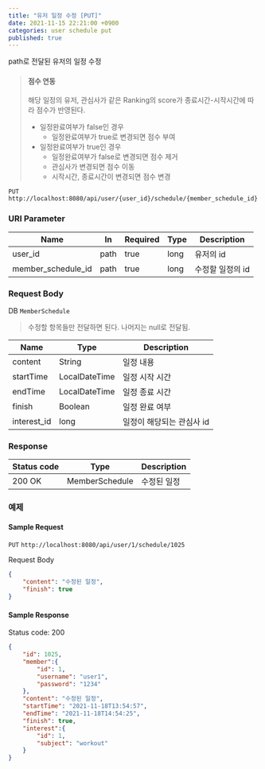 ```yaml
---
title: "유저 일정 수정 [PUT]"
date: 2021-11-15 22:21:00 +0900
categories: user schedule put
published: true
---
```


path로 전달된 유저의 일정 수정

> #### 점수 연동
>
> 해당 일정의 유저, 관심사가 같은 Ranking의 score가 종료시간-시작시간에 따라 점수가 반영된다.
>
> * 일정완료여부가 false인 경우
>   * 일정완료여부가 true로 변경되면 점수 부여
> * 일정완료여부가 true인 경우
>   * 일정완료여부가 false로 변경되면 점수 제거
>   * 관심사가 변경되면 점수 이동
>   * 시작시간, 종료시간이 변경되면 점수 변경

`PUT` `http://localhost:8080/api/user/{user_id}/schedule/{member_schedule_id}`

### URI Parameter

| Name               | In   | Required | Type | Description      |
| ------------------ | ---- | -------- | ---- | ---------------- |
| user_id            | path | true     | long | 유저의 id        |
| member_schedule_id | path | true     | long | 수정할 일정의 id |

### Request Body

DB `MemberSchedule`

> 수정할 항목들만 전달하면 된다. 나머지는 null로 전달됨.

| Name        | Type          | Description               |
| ----------- | ------------- | ------------------------- |
| content     | String        | 일정 내용                 |
| startTime   | LocalDateTime | 일정 시작 시간            |
| endTime     | LocalDateTime | 일정 종료 시간            |
| finish      | Boolean       | 일정 완료 여부            |
| interest_id | long          | 일정이 해당되는 관심사 id |

### Response

| Status code | Type           | Description |
| ----------- | -------------- | ----------- |
| 200 OK      | MemberSchedule | 수정된 일정 |



### 예제

#### Sample Request

`PUT` `http://localhost:8080/api/user/1/schedule/1025`

Request Body

```json
{
    "content": "수정된 일정",
    "finish": true
}
```

#### Sample Response

Status code: 200

```json
{
    "id": 1025,
    "member":{
        "id": 1,
        "username": "user1",
        "password": "1234"
    },
    "content": "수정된 일정",
    "startTime": "2021-11-18T13:54:57",
    "endTime": "2021-11-18T14:54:25",
    "finish": true,
    "interest":{
        "id": 1,
        "subject": "workout"
    }
}
```

